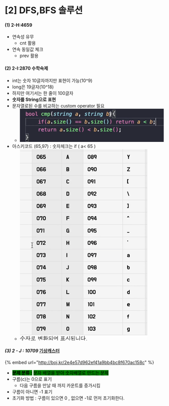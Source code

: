 # \[2] DFS,BFS 솔루션

#### (1) 2-H:4659

* 연속성 유무
  * cnt 활용
* 연속 동일값 체크
  * prev 활용

#### (2) 2-I:2870 수학숙제

* int는 숫자 10글자까지만 표현이 가능(10^9)
* long은 19글자(10^18)
* 하지만 여기서는 한 줄이 100글자
* **숫자를 String으로 표현**
* 문자열로된 수를 비교하는 custom operator 필요
  * ![](<../../.gitbook/assets/image (22).png>)
* 아스키코드 (65,97) : 숫자체크는 if ( a< 65 )
  * ![](<../../.gitbook/assets/image (21).png>)

#### _(3) 2 - J : 10709_ [기상캐스터](https://www.acmicpc.net/problem/10709)

{% embed url="http://boj.kr/2e4e57d962ef41a9bb4bc8f670ac158c" %}

* <mark style="background-color:green;">**문제 분류 :**</mark> <mark style="background-color:green;"></mark><mark style="background-color:green;">문자 배열을 받아 숫자배열로 만드는 문제</mark>
* 구름(c)는 0으로 표기
  * 다음 구름을 만날 때 까지 카운트를 증가시킴
* 구름이 아니면 -1 표기
* 초기화 방법 : 구름이 있으면 0 , 없으면 -1로 먼저 초기화한다.
